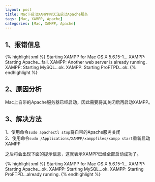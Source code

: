 ```yaml
---
layout: post
title: Mac下启动XAMPP时无法启动Apache服务
tags: [Mac, XAMPP, Apache]
categories: [Mac, XAMPP, Apache]
---
```






## 1、报错信息
{% highlight xml %}
Starting XAMPP for Mac OS X 5.6.15-1...
XAMPP: Starting Apache...fail.
XAMPP:  Another web server is already running.
XAMPP: Starting MySQL...ok.
XAMPP: Starting ProFTPD...ok.
{% endhighlight %}


## 2、原因分析
Mac上自带的Apache服务器已经启动，因此需要将其关闭后再启动XAMPP。


## 3、解决方法
1、使用命令`sudo apachectl stop`将自带的Apache服务关闭  
2、使用命令`sudo /Applications/XAMPP/xamppfiles/xampp start`重新启动XAMPP

之后将会出现下面的提示信息，这就表示XAMPP已经全部启动成功了。

{% highlight xml %}
Starting XAMPP for Mac OS X 5.6.15-1...
XAMPP: Starting Apache...ok.
XAMPP: Starting MySQL...ok.
XAMPP: Starting ProFTPD...already running.
{% endhighlight %}
